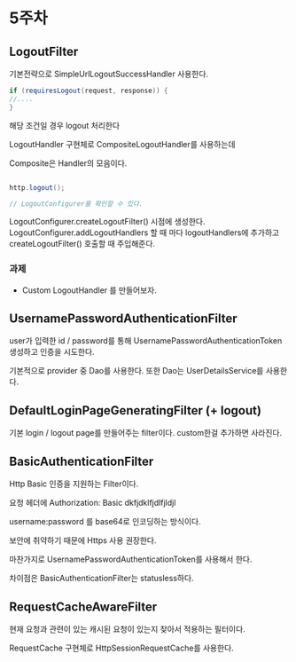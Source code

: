 # 5주차 

## LogoutFilter 

기본전략으로 SimpleUrlLogoutSuccessHandler 사용한다. 

~~~java 
if (requiresLogout(request, response)) {
//....
}
~~~

해당 조건일 경우 logout 처리한다 

LogoutHandler 구현체로 CompositeLogoutHandler를 사용하는데

Composite은 Handler의 모음이다.

~~~java

http.logout(); 

// LogoutConfigurer를 확인할 수 있다. 

~~~
LogoutConfigurer.createLogoutFilter() 시점에 생성한다. 
LogoutConfigurer.addLogoutHandlers 할 때 마다 logoutHandlers에 추가하고 createLogoutFilter() 호출할 때 주입해준다.


### 과제 

- Custom LogoutHandler 를 만들어보자.

## UsernamePasswordAuthenticationFilter

user가 입력한 id / password를 통해 UsernamePasswordAuthenticationToken 생성하고 인증을 시도한다.

기본적으로 provider 중 Dao를 사용한다. 또한 Dao는 UserDetailsService를 사용한다.

## DefaultLoginPageGeneratingFilter (+ logout)

기본 login / logout page를 만들어주는 filter이다. custom한걸 추가하면 사라진다.

## BasicAuthenticationFilter

Http Basic 인증을 지원하는 Filter이다. 

요청 헤더에 Authorization: Basic dkfjdklfjdlfjldjl

username:password 를 base64로 인코딩하는 방식이다.

보안에 취약하기 때문에 Https 사용 권장한다.

마찬가지로 UsernamePasswordAuthenticationToken를 사용해서 한다.

차이점은 BasicAuthenticationFilter는 statusless하다.

## RequestCacheAwareFilter

현재 요청과 관련이 있는 캐시된 요청이 있는지 찾아서 적용하는 필터이다.

RequestCache 구현체로 HttpSessionRequestCache를 사용한다. 
 